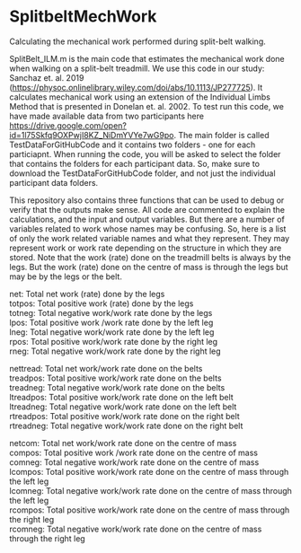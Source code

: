 # SplitbeltMechWork
Calculating the mechanical work performed during split-belt walking.

SplitBelt_ILM.m is the main code that estimates the mechanical work done when walking on a split-belt treadmill. We use this code in our study: Sanchaz et. al. 2019 (https://physoc.onlinelibrary.wiley.com/doi/abs/10.1113/JP277725). It calculates mechanical work using an extension of the Individual Limbs Method that is presented in Donelan et. al. 2002. To test run this code, we have made available data from two participants here https://drive.google.com/open?id=1l75Skfq9OXPwjI8KZ_NiDmYVYe7wG9po. The main folder is called TestDataForGitHubCode and it contains two folders - one for each particiapnt. When running the code, you will be asked to select the folder that contains the folders for each participant data. So, make sure to download the TestDataForGitHubCode folder, and not just the individual participant data folders. 

This repository also contains three functions that can be used to debug or verify that the outputs make sense. All code are commented to explain the calculations, and the input and output variables. But there are a number of variables related to work whose names may be confusing. So, here is a list of only the work related variable names and what they represent. They may represent work or work rate depending on the structure in which they are stored. Note that the work (rate) done on the treadmill belts is always by the legs. But the work (rate) done on the centre of mass is through the legs but may be by the legs or the belt.

net: Total net work (rate) done by the legs\
totpos: Total positive work (rate) done by the legs\
totneg: Total negative work/work rate done by the legs\
lpos: Total positive work /work rate done by the left leg\
lneg: Total negative work/work rate done by the left leg\
rpos: Total positive work/work rate done by the right leg\
rneg: Total negative work/work rate done by the right leg

nettread: Total net work/work rate done on the belts\
treadpos: Total positive work/work rate done on the belts\
treadneg: Total negative work/work rate done on the belts\
ltreadpos: Total positive work/work rate done on the left belt\
ltreadneg: Total negative work/work rate done on the left belt\
rtreadpos: Total positive work/work rate done on the right belt\
rtreadneg: Total negative work/work rate done on the right belt

netcom: Total net work/work rate done on the centre of mass\
compos: Total positive work /work rate done on the centre of mass\
comneg: Total negative work/work rate done on the centre of mass\
lcompos: Total positive work/work rate done on the centre of mass through the left leg\
lcomneg: Total negative work/work rate done on the centre of mass through the left leg\
rcompos: Total positive work/work rate done on the centre of mass through the right leg\
rcomneg: Total negative work/work rate done on the centre of mass through the right leg
